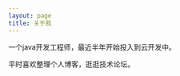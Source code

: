 ```yaml
---
layout: page
title: 关于我 
---
```


一个java开发工程师，最近半年开始投入到云开发中。
<p>
平时喜欢整理个人博客，逛逛技术论坛。
<p>
<h3>
   
</h3>

